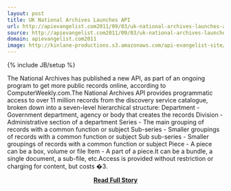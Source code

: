 ```yaml
---
layout: post
title: UK National Archives Launches API
url: http://apievangelist.com2011/09/03/uk-national-archives-launches-api/
source: http://apievangelist.com2011/09/03/uk-national-archives-launches-api/
domain: apievangelist.com2011
image: http://kinlane-productions.s3.amazonaws.com/api-evangelist-site/blog/uk-national-archives-logo.png
---
```

{% include JB/setup %}<p>The National Archives has published a new API, as part of an ongoing program to get more public records online, according to ComputerWeekly.com.The National Archives API provides programmatic access to over 11 million records from the discovery service catalogue, broken down into a seven-level hierarchical structure: Department - Government department, agency or body that creates the records Division - Administrative section of a department Series - The main grouping of records with a common function or subject Sub-series - Smaller groupings of records with a common function or subject Sub sub-series - Smaller groupings of records with a common function or subject Piece - A piece can be a box, volume or file Item - A part of a piece.It can be a bundle, a single document, a sub-file, etc.Access is provided without restriction or charging for content, but costs �3.</p>
<center><p><a href="http://apievangelist.com2011/09/03/uk-national-archives-launches-api/" style='padding:25px; font-sze:18px; font-weight: bold;'>Read Full Story</a></p></center>
